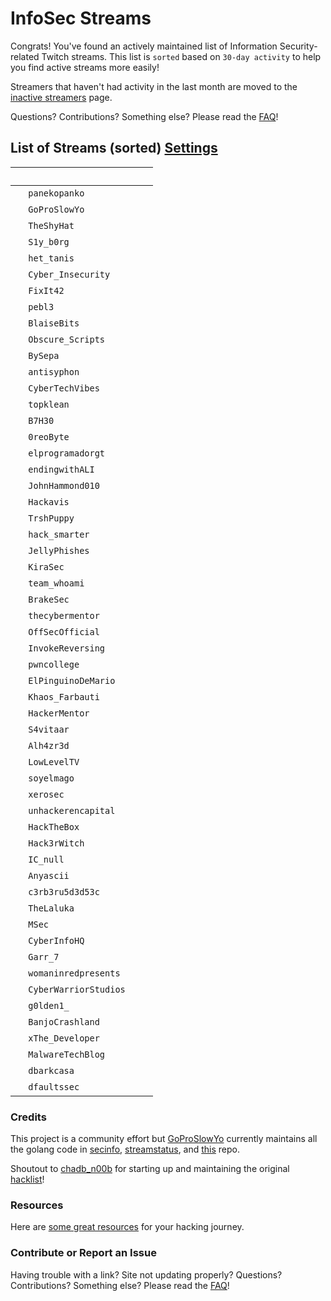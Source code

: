 # InfoSec Streams

Congrats! You've found an actively maintained list of Information Security-related Twitch streams. This list is `sorted` based on `30-day activity` to help you find active streams more easily!

Streamers that haven't had activity in the last month are moved to the [inactive streamers](/inactive) page.

Questions? Contributions? Something else? Please read the [FAQ](/faq)!

## List of Streams (sorted) <a href="#" class="btn" id="settings-button">Settings</a>

&nbsp; | <i class="fas fa-headset"></i> | <i class="fas fa-external-link-alt"></i> | <i class="fas fa-comment-dots"></i>
---: | --- | :--- | :---
&nbsp; | `panekopanko` | [<i class="fab fa-twitch" style="color:#9146FF"></i>](https://www.twitch.tv/panekopanko) &nbsp; 
&nbsp; | `GoProSlowYo` | [<i class="fab fa-twitch" style="color:#9146FF"></i>](https://www.twitch.tv/GoProSlowYo) &nbsp; [<i class="fab fa-youtube" style="color:#C00"></i>](https://www.youtube.com/channel/UCEvTMFvV92XCBhMwQbHWzeg?sub_confirmation=1) 
&nbsp; | `TheShyHat` | [<i class="fab fa-twitch" style="color:#9146FF"></i>](https://www.twitch.tv/TheShyHat) &nbsp; [<i class="fab fa-youtube" style="color:#C00"></i>](https://www.youtube.com/@theshyhat) 
&nbsp; | `S1y_b0rg` | [<i class="fab fa-twitch" style="color:#9146FF"></i>](https://www.twitch.tv/S1y_b0rg) &nbsp; [<i class="fab fa-youtube" style="color:#C00"></i>](http://www.youtube.com/@SlyB0rg-legit) |
&nbsp; | `het_tanis` | [<i class="fab fa-twitch" style="color:#9146FF"></i>](https://www.twitch.tv/het_tanis) &nbsp; |
&nbsp; | `Cyber_Insecurity` | [<i class="fab fa-twitch" style="color:#9146FF"></i>](https://www.twitch.tv/Cyber_Insecurity) &nbsp; [<i class="fab fa-youtube" style="color:#C00"></i>](https://www.youtube.com/channel/UCL4JGzitDkX5TOwzs9A02Kg) 
&nbsp; | `FixIt42` | [<i class="fab fa-twitch" style="color:#9146FF"></i>](https://www.twitch.tv/FixIt42) &nbsp; [<i class="fab fa-youtube" style="color:#C00"></i>](https://www.youtube.com/@FixIt42live) |
&nbsp; | `pebl3` | [<i class="fab fa-twitch" style="color:#9146FF"></i>](https://www.twitch.tv/pebl3) &nbsp; [<i class="fab fa-youtube" style="color:#C00"></i>](https://www.youtube.com/c/Pebble1) |
&nbsp; | `BlaiseBits` | [<i class="fab fa-twitch" style="color:#9146FF"></i>](https://www.twitch.tv/BlaiseBits) &nbsp; [<i class="fab fa-youtube" style="color:#C00"></i>](https://www.youtube.com/@blaisebits) |
&nbsp; | `Obscure_Scripts` | [<i class="fab fa-twitch" style="color:#9146FF"></i>](https://www.twitch.tv/Obscure_Scripts) &nbsp; [<i class="fab fa-youtube" style="color:#C00"></i>](https://www.youtube.com/@Obscure_Scripts) |
&nbsp; | `BySepa` | [<i class="fab fa-twitch" style="color:#9146FF"></i>](https://www.twitch.tv/BySepa) &nbsp; [<i class="fab fa-youtube" style="color:#C00"></i>](https://www.youtube.com/@BySepa) |
&nbsp; | `antisyphon` | [<i class="fab fa-twitch" style="color:#9146FF"></i>](https://www.twitch.tv/antisyphon) &nbsp; [<i class="fab fa-youtube" style="color:#C00"></i>](https://www.youtube.com/channel/UCkFKiCm7dD0gsB4jqIdCuRQ) |
&nbsp; | `CyberTechVibes` | [<i class="fab fa-twitch" style="color:#9146FF"></i>](https://www.twitch.tv/CyberTechVibes) &nbsp; |
&nbsp; | `topklean` | [<i class="fab fa-twitch" style="color:#9146FF"></i>](https://www.twitch.tv/topklean) &nbsp; |
&nbsp; | `B7H30` | [<i class="fab fa-twitch" style="color:#9146FF"></i>](https://www.twitch.tv/B7H30) &nbsp; [<i class="fab fa-youtube" style="color:#C00"></i>](https://www.youtube.com/@theo6580) |
&nbsp; | `0reoByte` | [<i class="fab fa-twitch" style="color:#9146FF"></i>](https://www.twitch.tv/0reoByte) &nbsp; [<i class="fab fa-youtube" style="color:#C00"></i>](https://www.youtube.com/@0reoByt3) |
&nbsp; | `elprogramadorgt` | [<i class="fab fa-twitch" style="color:#9146FF"></i>](https://www.twitch.tv/elprogramadorgt) &nbsp; [<i class="fab fa-youtube" style="color:#C00"></i>](https://www.youtube.com/channel/UCgirU6f4kiT5Yxba4QyI58Q) |
&nbsp; | `endingwithALI` | [<i class="fab fa-twitch" style="color:#9146FF"></i>](https://www.twitch.tv/endingwithALI) &nbsp; |
&nbsp; | `JohnHammond010` | [<i class="fab fa-twitch" style="color:#9146FF"></i>](https://www.twitch.tv/JohnHammond010) &nbsp; [<i class="fab fa-youtube" style="color:#C00"></i>](https://www.youtube.com/channel/UCVeW9qkBjo3zosnqUbG7CFw) |
&nbsp; | `Hackavis` | [<i class="fab fa-twitch" style="color:#9146FF"></i>](https://www.twitch.tv/Hackavis) &nbsp; [<i class="fab fa-youtube" style="color:#C00"></i>](https://www.youtube.com/@Hackavis) |
&nbsp; | `TrshPuppy` | [<i class="fab fa-twitch" style="color:#9146FF"></i>](https://www.twitch.tv/TrshPuppy) &nbsp; [<i class="fab fa-youtube" style="color:#C00"></i>](https://www.youtube.com/@trshpuppy) |
&nbsp; | `hack_smarter` | [<i class="fab fa-twitch" style="color:#9146FF"></i>](https://www.twitch.tv/hack_smarter) &nbsp; [<i class="fab fa-youtube" style="color:#C00"></i>](https://www.youtube.com/@TylerRamsbey) |
&nbsp; | `JellyPhishes` | [<i class="fab fa-twitch" style="color:#9146FF"></i>](https://www.twitch.tv/JellyPhishes) &nbsp; [<i class="fab fa-youtube" style="color:#C00"></i>](https://www.youtube.com/@JellyPhishesttv) |
&nbsp; | `KiraSec` | [<i class="fab fa-twitch" style="color:#9146FF"></i>](https://www.twitch.tv/KiraSec) &nbsp; [<i class="fab fa-youtube" style="color:#C00"></i>](https://www.youtube.com/@JackintheD) |
&nbsp; | `team_whoami` | [<i class="fab fa-twitch" style="color:#9146FF"></i>](https://www.twitch.tv/team_whoami) &nbsp; [<i class="fab fa-youtube" style="color:#C00"></i>](https://www.youtube.com/@teamwhoami7726) |
&nbsp; | `BrakeSec` | [<i class="fab fa-twitch" style="color:#9146FF"></i>](https://www.twitch.tv/BrakeSec) &nbsp; [<i class="fab fa-youtube" style="color:#C00"></i>](https://www.youtube.com/c/BDSPodcast) |
&nbsp; | `thecybermentor` | [<i class="fab fa-twitch" style="color:#9146FF"></i>](https://www.twitch.tv/thecybermentor) &nbsp; [<i class="fab fa-youtube" style="color:#C00"></i>](https://www.youtube.com/channel/UC0ArlFuFYMpEewyRBzdLHiw) |
&nbsp; | `OffSecOfficial` | [<i class="fab fa-twitch" style="color:#9146FF"></i>](https://www.twitch.tv/OffSecOfficial) &nbsp; 
&nbsp; | `InvokeReversing` | [<i class="fab fa-twitch" style="color:#9146FF"></i>](https://www.twitch.tv/InvokeReversing) &nbsp; [<i class="fab fa-youtube" style="color:#C00"></i>](https://www.youtube.com/@InvokeReversing) |
&nbsp; | `pwncollege` | [<i class="fab fa-twitch" style="color:#9146FF"></i>](https://www.twitch.tv/pwncollege) &nbsp; [<i class="fab fa-youtube" style="color:#C00"></i>](https://www.youtube.com/c/pwncollege) |
&nbsp; | `ElPinguinoDeMario` | [<i class="fab fa-twitch" style="color:#9146FF"></i>](https://www.twitch.tv/ElPinguinoDeMario) &nbsp; [<i class="fab fa-youtube" style="color:#C00"></i>](https://www.youtube.com/@ElPinguinoDeMario) |
&nbsp; | `Khaos_Farbauti` | [<i class="fab fa-twitch" style="color:#9146FF"></i>](https://www.twitch.tv/Khaos_Farbauti) &nbsp; [<i class="fab fa-youtube" style="color:#C00"></i>](https://www.youtube.com/c/KhaosFarbautiIbnOblivion) |
&nbsp; | `HackerMentor` | [<i class="fab fa-twitch" style="color:#9146FF"></i>](https://www.twitch.tv/HackerMentor) &nbsp; [<i class="fab fa-youtube" style="color:#C00"></i>](https://www.youtube.com/channel/UCl8jDIq12kkP9YBj1TJY-6Q) |
&nbsp; | `S4vitaar` | [<i class="fab fa-twitch" style="color:#9146FF"></i>](https://www.twitch.tv/S4vitaar) &nbsp; [<i class="fab fa-youtube" style="color:#C00"></i>](https://www.youtube.com/channel/UCNHWpNqiM8yOQcHXtsluD7Q) |
&nbsp; | `Alh4zr3d` | [<i class="fab fa-twitch" style="color:#9146FF"></i>](https://www.twitch.tv/Alh4zr3d) &nbsp; [<i class="fab fa-youtube" style="color:#C00"></i>](https://www.youtube.com/channel/UCz-Z-d2VPQXHGkch0-_KovA) |
&nbsp; | `LowLevelTV` | [<i class="fab fa-twitch" style="color:#9146FF"></i>](https://www.twitch.tv/LowLevelTV) &nbsp; [<i class="fab fa-youtube" style="color:#C00"></i>](https://www.youtube.com/@LowLevelTV) |
&nbsp; | `soyelmago` | [<i class="fab fa-twitch" style="color:#9146FF"></i>](https://www.twitch.tv/soyelmago) &nbsp; [<i class="fab fa-youtube" style="color:#C00"></i>](http://youtube.com/c/alanlevy-elmago) |
&nbsp; | `xerosec` | [<i class="fab fa-twitch" style="color:#9146FF"></i>](https://www.twitch.tv/xerosec) &nbsp; |
&nbsp; | `unhackerencapital` | [<i class="fab fa-twitch" style="color:#9146FF"></i>](https://www.twitch.tv/unhackerencapital) &nbsp; |
&nbsp; | `HackTheBox` | [<i class="fab fa-twitch" style="color:#9146FF"></i>](https://www.twitch.tv/HackTheBox) &nbsp; |
&nbsp; | `Hack3rWitch` | [<i class="fab fa-twitch" style="color:#9146FF"></i>](https://www.twitch.tv/Hack3rWitch) &nbsp; [<i class="fab fa-youtube" style="color:#C00"></i>](https://www.youtube.com/@hack3rwitch917) |
&nbsp; | `IC_null` | [<i class="fab fa-twitch" style="color:#9146FF"></i>](https://www.twitch.tv/IC_null) &nbsp; [<i class="fab fa-youtube" style="color:#C00"></i>](https://www.youtube.com/channel/UC7uLYSknPG3pATnbhYyXE5g) |
&nbsp; | `Anyascii` | [<i class="fab fa-twitch" style="color:#9146FF"></i>](https://www.twitch.tv/Anyascii) &nbsp; |
&nbsp; | `c3rb3ru5d3d53c` | [<i class="fab fa-twitch" style="color:#9146FF"></i>](https://www.twitch.tv/c3rb3ru5d3d53c) &nbsp; [<i class="fab fa-youtube" style="color:#C00"></i>](https://www.youtube.com/channel/UCk9BugRahSWgPLYOAA3QH4w) |
&nbsp; | `TheLaluka` | [<i class="fab fa-twitch" style="color:#9146FF"></i>](https://www.twitch.tv/TheLaluka) &nbsp; [<i class="fab fa-youtube" style="color:#C00"></i>](https://www.youtube.com/@TheLaluka) |
&nbsp; | `MSec` | [<i class="fab fa-twitch" style="color:#9146FF"></i>](https://www.twitch.tv/MSec) &nbsp; [<i class="fab fa-youtube" style="color:#C00"></i>](https://www.youtube.com/channel/UCu9ybrID4Ak5pDU-6E5ph5Q) |
&nbsp; | `CyberInfoHQ` | [<i class="fab fa-twitch" style="color:#9146FF"></i>](https://www.twitch.tv/CyberInfoHQ) &nbsp; [<i class="fab fa-youtube" style="color:#C00"></i>](https://www.youtube.com/@Cyber-Info) 
&nbsp; | `Garr_7` | [<i class="fab fa-twitch" style="color:#9146FF"></i>](https://www.twitch.tv/Garr_7) &nbsp; [<i class="fab fa-youtube" style="color:#C00"></i>](https://www.youtube.com/c/SevenSeasSecurityGarr) |
&nbsp; | `womaninredpresents` | [<i class="fab fa-twitch" style="color:#9146FF"></i>](https://www.twitch.tv/womaninredpresents) &nbsp; [<i class="fab fa-youtube" style="color:#C00"></i>](https://www.youtube.com/@womaninredpresents) 
&nbsp; | `CyberWarriorStudios` | [<i class="fab fa-twitch" style="color:#9146FF"></i>](https://www.twitch.tv/CyberWarriorStudios) &nbsp; [<i class="fab fa-youtube" style="color:#C00"></i>](https://www.youtube.com/channel/UC1BeplJcC5YGHjcF8QyRD7g) 
&nbsp; | `g0lden1_` | [<i class="fab fa-twitch" style="color:#9146FF"></i>](https://www.twitch.tv/g0lden1_) &nbsp; |
&nbsp; | `BanjoCrashland` | [<i class="fab fa-twitch" style="color:#9146FF"></i>](https://www.twitch.tv/BanjoCrashland) &nbsp; |
&nbsp; | `xThe_Developer` | [<i class="fab fa-twitch" style="color:#9146FF"></i>](https://www.twitch.tv/xThe_Developer) &nbsp; |
&nbsp; | `MalwareTechBlog` | [<i class="fab fa-twitch" style="color:#9146FF"></i>](https://www.twitch.tv/MalwareTechBlog) &nbsp; [<i class="fab fa-youtube" style="color:#C00"></i>](https://www.youtube.com/@MalwareTechBlog)
&nbsp; | `dbarkcasa` | [<i class="fab fa-twitch" style="color:#9146FF"></i>](https://www.twitch.tv/dbarkcasa) &nbsp; [<i class="fab fa-youtube" style="color:#C00"></i>](https://www.youtube.com/channel/UCXAh9RRb94UvulwUFB0bBBA)
&nbsp; | `dfaultssec` | [<i class="fab fa-twitch" style="color:#9146FF"></i>](https://www.twitch.tv/dfaultssec) &nbsp; [<i class="fab fa-youtube" style="color:#C00"></i>](https://www.youtube.com/@dfaults973)

### Credits

This project is a community effort but [GoProSlowYo](https://twitch.tv/goproslowyo) currently maintains all the golang code in [secinfo](https://github.com/infosecstreams/secinfo), [streamstatus](https://github.com/infosecstreams/streamstatus), and [this](https://github.com/infosecstreams/infosecstreams.github.io) repo.

Shoutout to [chadb_n00b](https://twitch.tv/chadb_n00b) for starting up and maintaining the original [hacklist](https://docs.google.com/spreadsheets/d/e/2PACX-1vR_YY0A7i8-E0mRXJmCZTxARcZPm77dAV7funlMadAK2SliG0sWfdRUMlQ3DQux7WfqKD_JuVa-1I73/pubhtml)!

### Resources

Here are [some great resources](/resources) for your hacking journey.

### Contribute or Report an Issue

Having trouble with a link? Site not updating properly? Questions? Contributions? Something else? Please read the [FAQ](/faq)!

<script src="https://infosecstreams.com/js/sort.js" async="" defer=""></script>
<script defer data-domain="infosecstreams.github.io" src="https://p.infosecstreams.com/js/plausible.outbound-links.js"></script>
<script src="https://cdnjs.cloudflare.com/ajax/libs/font-awesome/6.4.0/js/brands.min.js" integrity="sha512-KYlRezs7yAa59UnX6zAvY7I96Te02kycQn02Sr6FU/fBpxcXAwumRe5DHVrqVnWTt9HY/PktrAPZzSe9UE1Yxg==" crossorigin="anonymous" referrerpolicy="no-referrer"></script>
<script src="https://cdnjs.cloudflare.com/ajax/libs/font-awesome/6.4.0/js/solid.min.js" integrity="sha512-apZ8JDL5kA1iqvafDdTymV4FWUlJd8022mh46oEMMd/LokNx9uVAzhHk5gRll+JBE6h0alB2Upd3m+ZDAofbaQ==" crossorigin="anonymous" referrerpolicy="no-referrer"></script>
<script src="https://cdnjs.cloudflare.com/ajax/libs/font-awesome/6.4.0/js/fontawesome.min.js" integrity="sha512-c41hNYfKMuxafVVmh5X3N/8DiGFFAV/tU2oeNk+upk/dfDAdcbx5FrjFOkFhe4MOLaKlujjkyR4Yn7vImrXjzQ==" crossorigin="anonymous" referrerpolicy="no-referrer"></script>
